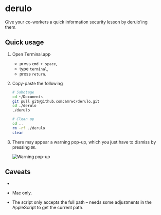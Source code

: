 # derulo

Give your co-workers a quick information security lesson by derulo'ing them.

## Quick usage

1. Open Terminal.app

   - press `cmd + space`,
   - type `terminal`,
   - press `return`.

2. Copy-paste the following

   ```bash
   # Sabotage
   cd ~/Documents
   git pull git@github.com:amrwc/derulo.git
   cd ./derulo
   ./derulo

   # Clean up
   cd ..
   rm -rf ./derulo
   clear
   ```

3. There may appear a warning pop-up, which you just have to dismiss by pressing `OK`.

   ![Warning pop-up](https://github.com/amrwc/derulo/assets/warning-pop-up.png)

## Caveats

-

- Mac only.
- The script only accepts the full path – needs some adjustments in the AppleScript to get the current path.
